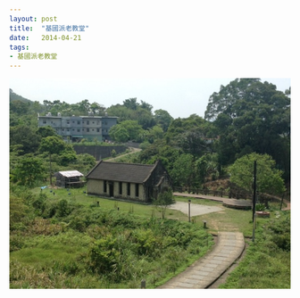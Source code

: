 ```yaml
---
layout: post
title:  "基國派老教堂"
date:   2014-04-21
tags:
- 基國派老教堂
---
```

![基國派老教堂](/media/2014-04-21-基國派老教堂.jpeg)